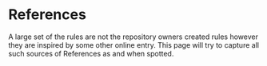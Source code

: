 References 
===========


A large set of the rules are not the repository owners created rules however they are inspired by some other online entry. 
This page will try to capture all such sources of References as and when spotted.
